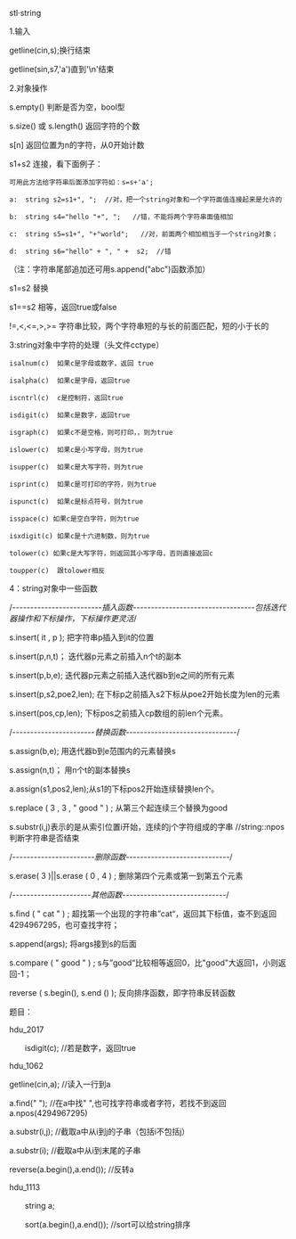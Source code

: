 stl·string 

1.输入

getline(cin,s);换行结束

getline(sin,s7,'a')直到'\n'结束

2.对象操作

s.empty()  判断是否为空，bool型

s.size() 或 s.length() 返回字符的个数

s[n]  返回位置为n的字符，从0开始计数

s1+s2 连接，看下面例子：

    可用此方法给字符串后面添加字符如：s=s+'a'; 
    
    a:  string s2=s1+", ";  //对，把一个string对象和一个字符面值连接起来是允许的
    
    b:  string s4="hello "+", ";   //错，不能将两个字符串面值相加
    
    c:  string s5=s1+", "+"world";   //对，前面两个相加相当于一个string对象；
    
    d:  string s6="hello" + ", " +  s2;  //错

（注：字符串尾部追加还可用s.append("abc")函数添加）

s1=s2  替换

s1==s2  相等，返回true或false

!=,<,<=,>,>=  字符串比较，两个字符串短的与长的前面匹配，短的小于长的

 

3:string对象中字符的处理（头文件cctype）

    isalnum(c)  如果c是字母或数字，返回 true
    
    isalpha(c)  如果c是字母，返回true
    
    iscntrl(c)  c是控制符，返回true
    
    isdigit(c)  如果c是数字，返回true
    
    isgraph(c)  如果c不是空格，则可打印，，则为true
    
    islower(c)  如果c是小写字母，则为true
    
    isupper(c)  如果c是大写字符，则为true
    
    isprint(c)  如果c是可打印的字符，则为true
    
    ispunct(c)  如果c是标点符号，则为true
    
    isspace(c) 如果c是空白字符，则为true
    
    isxdigit(c) 如果c是十六进制数，则为true
    
    tolower(c) 如果c是大写字符，则返回其小写字母，否则直接返回c
    
    toupper(c)  跟tolower相反

4：string对象中一些函数

/*-------------------------插入函数----------------------------------包括迭代器操作和下标操作，下标操作更灵活*/

s.insert( it , p );  把字符串p插入到it的位置

s.insert(p,n,t)；   迭代器p元素之前插入n个t的副本

s.insert(p,b,e);      迭代器p元素之前插入迭代器b到e之间的所有元素

s.insert(p,s2,poe2,len); 在下标p之前插入s2下标从poe2开始长度为len的元素

s.insert(pos,cp,len);  下标pos之前插入cp数组的前len个元素。

/*-----------------------替换函数-------------------------------*/

s.assign(b,e);  用迭代器b到e范围内的元素替换s

s.assign(n,t)；  用n个t的副本替换s

a.assign(s1,pos2,len);从s1的下标pos2开始连续替换len个。

s.replace ( 3 , 3 , " good " ) ;   从第三个起连续三个替换为good

s.substr(i,j)表示的是从索引位置i开始，连续的j个字符组成的字串  //string::npos  判断字符串是否结束

/*-----------------------删除函数-----------------------------*/

s.erase( 3 )||s.erase ( 0 , 4 ) ;  删除第四个元素或第一到第五个元素

/*----------------------其他函数-----------------------------*/

s.find ( " cat " ) ;  超找第一个出现的字符串”cat“，返回其下标值，查不到返回 4294967295，也可查找字符；

s.append(args); 将args接到s的后面

s.compare ( " good " ) ;  s与”good“比较相等返回0，比"good"大返回1，小则返回-1；

reverse ( s.begin(), s.end () );  反向排序函数，即字符串反转函数

 

 

题目：

hdu_2017

　　isdigit(c);  //若是数字，返回true

hdu_1062

getline(cin,a);  //读入一行到a

a.find(" ");  //在a中找" ",也可找字符串或者字符，若找不到返回a.npos(4294967295)

a.substr(i,j);  //截取a中从i到j的子串（包括i不包括j）

a.substr(i);  //截取a中从i到末尾的子串

reverse(a.begin(),a.end());  //反转a

 

hdu_1113

　　string a;

　　sort(a.begin(),a.end());  //sort可以给string排序



